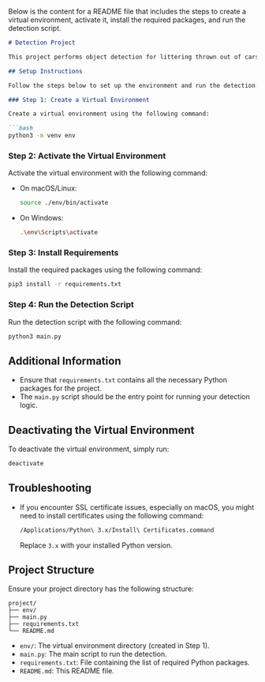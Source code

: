 Below is the content for a README file that includes the steps to create a virtual environment, activate it, install the required packages, and run the detection script.

```markdown
# Detection Project

This project performs object detection for littering thrown out of cars using EasyOCR and SQLite for data management.

## Setup Instructions

Follow the steps below to set up the environment and run the detection:

### Step 1: Create a Virtual Environment

Create a virtual environment using the following command:

```bash
python3 -m venv env
```

### Step 2: Activate the Virtual Environment

Activate the virtual environment with the following command:

- On macOS/Linux:
  ```bash
  source ./env/bin/activate
  ```

- On Windows:
  ```bash
  .\env\Scripts\activate
  ```

### Step 3: Install Requirements

Install the required packages using the following command:

```bash
pip3 install -r requirements.txt
```

### Step 4: Run the Detection Script

Run the detection script with the following command:

```bash
python3 main.py
```

## Additional Information

- Ensure that `requirements.txt` contains all the necessary Python packages for the project.
- The `main.py` script should be the entry point for running your detection logic.

## Deactivating the Virtual Environment

To deactivate the virtual environment, simply run:

```bash
deactivate
```

## Troubleshooting

- If you encounter SSL certificate issues, especially on macOS, you might need to install certificates using the following command:
  ```bash
  /Applications/Python\ 3.x/Install\ Certificates.command
  ```
  Replace `3.x` with your installed Python version.

## Project Structure

Ensure your project directory has the following structure:

```
project/
├── env/
├── main.py
├── requirements.txt
└── README.md
```

- `env/`: The virtual environment directory (created in Step 1).
- `main.py`: The main script to run the detection.
- `requirements.txt`: File containing the list of required Python packages.
- `README.md`: This README file.
